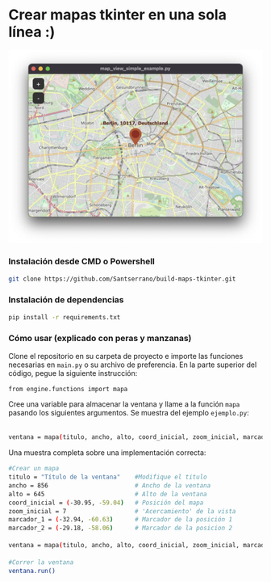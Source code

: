 # Crear mapas tkinter en una sola línea :)
![head](header.jpg)

### Instalación desde CMD o Powershell

```bash
git clone https://github.com/Santserrano/build-maps-tkinter.git

```

### Instalación de dependencias

```bash
pip install -r requirements.txt

```

### Cómo usar (explicado con peras y manzanas)

Clone el repositorio en su carpeta de proyecto e importe las funciones necesarias en `main.py` o su archivo de preferencia.
En la parte superior del código, pegue la siguiente instrucción:

```bash
from engine.functions import mapa

```

Cree una variable para almacenar la ventana y llame a la función `mapa` pasando los siguientes argumentos.
Se muestra del ejemplo `ejemplo.py`:

```bash

ventana = mapa(titulo, ancho, alto, coord_inicial, zoom_inicial, marcador_1, marcador_2)


```

Una muestra completa sobre una implementación correcta:
```bash
#Crear un mapa
titulo = "Título de la ventana"    #Modifique el titulo
ancho = 856                        # Ancho de la ventana
alto = 645                         # Alto de la ventana
coord_inicial = (-30.95, -59.04)   # Posición del mapa
zoom_inicial = 7                   # 'Acercamiento' de la vista
marcador_1 = (-32.94, -60.63)      # Marcador de la posición 1
marcador_2 = (-29.18, -58.06)      # Marcador de la posicion 2

ventana = mapa(titulo, ancho, alto, coord_inicial, zoom_inicial, marcador_1, marcador_2)

#Correr la ventana
ventana.run()

```